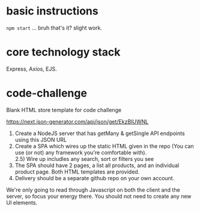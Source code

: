 # basic instructions
`npm start` ... bruh that's it? slight work.

# core technology stack
Express, Axios, EJS.

# code-challenge
Blank HTML store template for code challenge

https://next.json-generator.com/api/json/get/EkzBIUWNL

1) Create a NodeJS server that has getMany & getSingle API endpoints using
this JSON URL
2) Create a SPA which wires up the static HTML given in the repo (You can
use (or not) any framework you're comfortable with).  
2.5) Wire up includles any search, sort or filters you see
3) The SPA should have 2 pages, a list all products, and an individual
product page. Both HTML templates are provided.
4) Delivery should be a separate github repo on your own account.

We're only going to read through Javascript on both the client and the
server, so focus your energy there. You should not need to create any new
UI elements.
